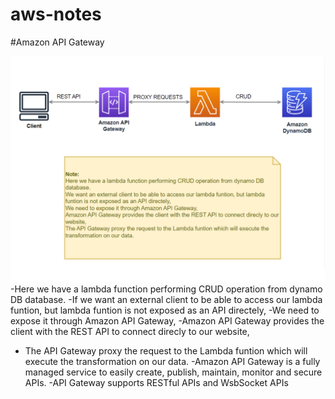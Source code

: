 # aws-notes

#Amazon API Gateway

![Amazon API Gateway](<Amazon API Gateway.png>)
-Here we have a lambda function performing CRUD operation from dynamo DB database.
-If we want an external client to be able to access our lambda funtion, but lambda funtion is not exposed as an API directely,
-We need to expose it through Amazon API Gateway,
-Amazon API Gateway provides the client with the REST API to connect direcly to our website,

- The API Gateway proxy the request to the Lambda funtion which will execute the transformation on our data.
  -Amazon API Gateway is a fully managed service to easily create, publish, maintain, monitor and secure APIs.
  -API Gateway supports RESTful APIs and WsbSocket APIs
